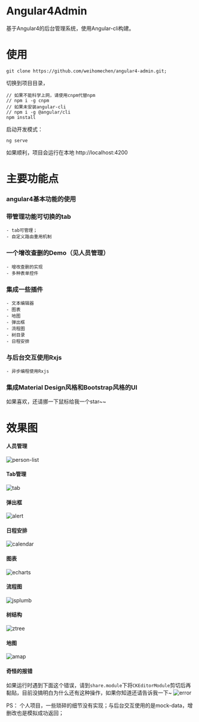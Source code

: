 # Angular4Admin

基于Angular4的后台管理系统，使用Angular-cli构建。

# 使用

```
git clone https://github.com/weihomechen/angular4-admin.git;
```
切换到项目目录，

```
// 如果不能科学上网，请使用cnpm代替npm
// npm i -g cnpm
// 如果未安装angular-cli
// npm i -g @angular/cli
npm install 
```
启动开发模式：
```
ng serve
```
如果顺利，项目会运行在本地 http://localhost:4200

# 主要功能点

### angular4基本功能的使用
### 带管理功能可切换的tab
    - tab可管理；
    - 自定义路由重用机制
### 一个增改查删的Demo（见人员管理）
    - 增改查删的实现
    - 多种表单控件
### 集成一些插件
    - 文本编辑器
    - 图表
    - 地图
    - 弹出框
    - 流程图
    - 树目录
    - 日程安排
### 与后台交互使用Rxjs
    - 异步编程使用Rxjs
### 集成Material Design风格和Bootstrap风格的UI

如果喜欢，还请挪一下鼠标给我一个star~~

# 效果图

#### 人员管理
![person-list](http://oqtn5nfde.bkt.clouddn.com/person-list.png)

#### Tab管理
![tab](http://oqtn5nfde.bkt.clouddn.com/tab.png)

#### 弹出框
![alert](http://oqtn5nfde.bkt.clouddn.com/alert.png)

#### 日程安排
![calendar](http://oqtn5nfde.bkt.clouddn.com/calendar.png)

#### 图表
![echarts](http://oqtn5nfde.bkt.clouddn.com/echarts.png)

#### 流程图
![jsplumb](http://oqtn5nfde.bkt.clouddn.com/jsplumb.png)

#### 树结构
![ztree](http://oqtn5nfde.bkt.clouddn.com/ztree.png)

#### 地图
![amap](http://oqtn5nfde.bkt.clouddn.com/amap.png)

#### 奇怪的报错
如果运行时遇到下面这个错误，请到`share.module`下将`CKEditorModule`剪切后再黏贴，目前没搞明白为什么还有这种操作，如果你知道还请告诉我一下~
![error](http://oqtn5nfde.bkt.clouddn.com/error.png) 

PS： 个人项目，一些琐碎的细节没有实现；与后台交互使用的是mock-data，增删改也是模拟成功返回；




